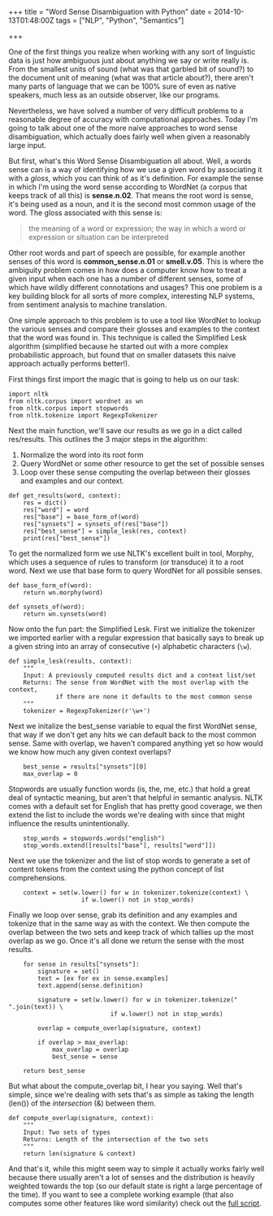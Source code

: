 +++
title = "Word Sense Disambiguation with Python"
date = 2014-10-13T01:48:00Z
tags = ["NLP", "Python", "Semantics"]

+++

One of the first things you realize when working with any sort of linguistic data is just how ambiguous just about anything we say or write really is. From the smallest units of sound (what was that garbled bit of sound?) to the document unit of meaning (what was that article about?), there aren't many parts of language that we can be 100% sure of even as native speakers, much less as an outside observer, like our programs.

Nevertheless, we have solved a number of very difficult problems to a reasonable degree of accuracy with computational approaches. Today I'm going to talk about one of the more naive approaches to word sense disambiguation, which actually does fairly well when given a reasonably large input.

But first, what's this Word Sense Disambiguation all about. Well, a words sense can is a way of identifying how we use a given word by associating it with a *gloss*, which you can think of as it's definition. For example the sense in which I'm using the word sense according to WordNet (a corpus that keeps track of all this) is **sense.n.02**. That means the root word is sense, it's being used as a noun, and it is the second most common usage of the word. The gloss associated with this sense is:

> the meaning of a word or expression; the way in which a word or expression or situation can be interpreted

Other root words and part of speech are possible, for example another senses of this word is **common_sense.n.01** or **smell.v.05**. This is where the ambiguity problem comes in how does a computer know how to treat a given input when each one has a number of different senses, some of which have wildly different connotations and usages? This one problem is a key building block for all sorts of more complex, interesting NLP systems, from sentiment analysis to machine translation.

One simple approach to this problem is to use a tool like WordNet to lookup the various senses and compare their glosses and examples to the context that the word was found in. This technique is called the Simplified Lesk algorithm (simplified because he started out with a more complex probabilistic approach, but found that on smaller datasets this naive approach actually performs better!).

First things first import the magic that is going to help us on our task:

~~~
import nltk
from nltk.corpus import wordnet as wn
from nltk.corpus import stopwords
from nltk.tokenize import RegexpTokenizer
~~~

Next the main function, we'll save our results as we go in a dict called res/results. This outlines the 3 major steps in the algorithm:

1. Normalize the word into its root form
2. Query WordNet or some other resource to get the set of possible senses
3. Loop over these sense computing the overlap between their glosses and examples and our context.

~~~
def get_results(word, context):
    res = dict()
    res["word"] = word
    res["base"] = base_form_of(word)
    res["synsets"] = synsets_of(res["base"])
    res["best_sense"] = simple_lesk(res, context)
    print(res["best_sense"])
~~~

To get the normalized form we use NLTK's excellent built in tool, Morphy, which uses a sequence of rules to transform (or transduce) it to a root word. Next we use that base form to query WordNet for all possible senses.

~~~
def base_form_of(word):
    return wn.morphy(word)

def synsets_of(word):
    return wn.synsets(word)
~~~

Now onto the fun part: the Simplified Lesk. First we initialize the tokenizer we imported earlier with a regular expression that basically says to break up a given string into an array of consecutive (`+`) alphabetic characters (`\w`).

~~~
def simple_lesk(results, context):
    """
    Input: A previously computed results dict and a context list/set
    Returns: The sense from WordNet with the most overlap with the context,
             if there are none it defaults to the most common sense
    """
    tokenizer = RegexpTokenizer(r'\w+')
~~~

Next we initalize the best_sense variable to equal the first WordNet sense, that way if we don't get any hits we can default back to the most common sense. Same with overlap, we haven't compared anything yet so how would we know how much any given context overlaps?

~~~
    best_sense = results["synsets"][0]
    max_overlap = 0
~~~

Stopwords are usually function words (is, the, me, etc.) that hold a great deal of syntactic meaning, but aren't that helpful in semantic analysis. NLTK comes with a default set for English that has pretty good coverage, we then extend the list to include the words we're dealing with since that might influence the results unintentionally.

~~~
    stop_words = stopwords.words("english")
    stop_words.extend([results["base"], results["word"]])
~~~

Next we use the tokenizer and the list of stop words to generate a set of content tokens from the context using the python concept of list comprehensions.

~~~
    context = set(w.lower() for w in tokenizer.tokenize(context) \
                    if w.lower() not in stop_words)
~~~

Finally we loop over sense, grab its definition and any examples and tokenize that in the same way as with the context. We then compute the overlap between the two sets and keep track of which tallies up the most overlap as we go. Once it's all done we return the sense with the most results.

~~~
    for sense in results["synsets"]:
        signature = set()
        text = [ex for ex in sense.examples]
        text.append(sense.definition)

        signature = set(w.lower() for w in tokenizer.tokenize(" ".join(text)) \
                            if w.lower() not in stop_words)

        overlap = compute_overlap(signature, context)

        if overlap > max_overlap:
            max_overlap = overlap
            best_sense = sense

    return best_sense
~~~

But what about the compute_overlap bit, I hear you saying. Well that's simple, since we're dealing with sets that's as simple as taking the length (len()) of the *intersection* (&) between them.

~~~
def compute_overlap(signature, context):
    """
    Input: Two sets of types
    Returns: Length of the intersection of the two sets
    """
    return len(signature & context)
~~~

And that's it, while this might seem way to simple it actually works fairly well because there usually aren't a lot of senses and the distribution is heavily weighted towards the top (so our default state is right a large percentage of the time). If you want to see a complete working example (that also computes some other features like word similarity) check out the [full script](https://github.com/dropofwill/word-sense-disambiguation/blob/master/ps2_4_wordnetinfo.py).
